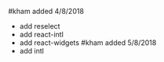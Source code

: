 #kham added 4/8/2018
- add reselect
- add react-intl
- add react-widgets
#kham added 5/8/2018
- add intl